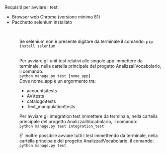 Requisiti per avviare i test:
  <ul>
    <li>Browser web Chrome (versione minima 81)</li>
    <li>Pacchetto selenium installato </li>
  <ul><br>

Se selenium non è presente digitare da terminale il comando: <code>pip install selenium</code><br><br>


Per avviare gli unit test relativi alle singole app immettere da terminale, nella cartella principale del progetto AnalizzailVocabolario, il comando:<br>
<code>python manage.py test [nome_app]</code> <br>
Dove nome_app è un argormento tra:
<ul>
  <li>accounts\tests</li>
  <li>AV\tests</li>
  <li>catalogo\tests</li>
  <li>Text_manipulation\tests</li>
</ul>

Per avviare gli integration test immettere da terminale, nella cartella principale del progetto AnalizzailVocabolario, il comando:<br>
<code>python manage.py test integration_test</code> <br>

E' inoltre possibile avviare tutti i test immettendo da terminale, nella cartella principale del progetto AnalizzailVocabolario, il comando: <br>
<code>python manage.py test</code> <br>
